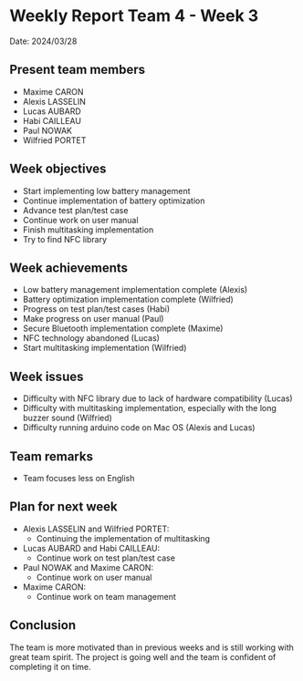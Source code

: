 # Weekly Report Team 4 - Week 3

Date: 2024/03/28

## Present team members
- Maxime CARON
- Alexis LASSELIN
- Lucas AUBARD
- Habi CAILLEAU
- Paul NOWAK
- Wilfried PORTET

## Week objectives
- Start implementing low battery management
- Continue implementation of battery optimization
- Advance test plan/test case
- Continue work on user manual
- Finish multitasking implementation
- Try to find NFC library

## Week achievements
- Low battery management implementation complete (Alexis)
- Battery optimization implementation complete (Wilfried)
- Progress on test plan/test cases (Habi)
- Make progress on user manual (Paul)
- Secure Bluetooth implementation complete (Maxime)
- NFC technology abandoned (Lucas)
- Start multitasking implementation (Wilfried)
 
## Week issues
- Difficulty with NFC library due to lack of hardware compatibility (Lucas)
- Difficulty with multitasking implementation, especially with the long buzzer sound (Wilfried)
- Difficulty running arduino code on Mac OS (Alexis and Lucas)

## Team remarks
- Team focuses less on English

## Plan for next week
- Alexis LASSELIN and Wilfried PORTET:
  - Continuing the implementation of multitasking
- Lucas AUBARD and Habi CAILLEAU:
  - Continue work on test plan/test case
- Paul NOWAK and Maxime CARON:
  - Continue work on user manual
- Maxime CARON:
  - Continue work on team management

## Conclusion
The team is more motivated than in previous weeks and is still working with great team spirit. The project is going well and the team is confident of completing it on time.
